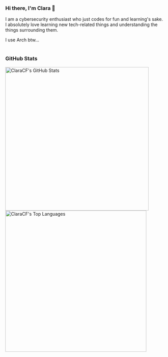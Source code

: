 ### Hi there, I'm Clara 👋

I am a cybersecurity enthusiast who just codes for fun and learning's sake.  
I absolutely love learning new tech-related things and understanding the things surrounding them.  
  
I use Arch btw...  
<br>


### GitHub Stats
<img src="https://github-readme-stats.vercel.app/api?username=ClaraCF&theme=midnight-purple&show_icons=1&hide_border=1" 
     alt="ClaraCF's GitHub Stats"
     width="450"
     height="-1" /> 
<img src="https://github-readme-stats.vercel.app/api/top-langs/?username=ClaraCF&theme=midnight-purple&show_icons=1&hide_border=1&layout=compact"
     alt="ClaraCF's Top Languages"
     width="443"
     height="-1" />
